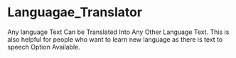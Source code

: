 # Languagae_Translator
Any language Text Can be Translated Into Any Other Language Text.
This is also helpful for people who want to learn new language as there is text to speech Option Available.
